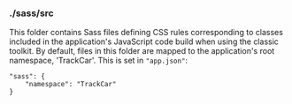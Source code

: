 ### ./sass/src

This folder contains Sass files defining CSS rules corresponding to classes
included in the application's JavaScript code build when using the classic toolkit.
By default, files in this folder are mapped to the application's root namespace, 'TrackCar'.
This is set in `"app.json"`:

    "sass": {
        "namespace": "TrackCar"
    }